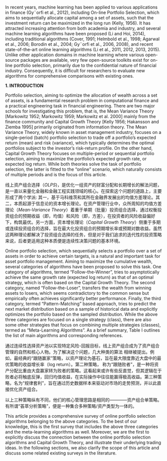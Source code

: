 In recent years, machine learning has been applied to various applications in finance (Gy¨orfi et al.,
2012), including On-line Portfolio Selection, which aims to sequentially allocate capital among a
set of assets, such that the investment return can be maximized in the long run (Kelly, 1956). It
has attracted increasing attention from both academia and industry, and several machine learning
algorithms have been proposed (Li and Hoi, 2014), including traditional algorithms (Cover, 1991;
Helmbold et al., 1998; Agarwal et al., 2006; Borodin et al., 2004; Gy¨orfi et al., 2006, 2008), and
recent state-of-the-art online learning algorithms (Li et al., 2011, 2012, 2013, 2015). Unlike other
application domains in machine learning where various open-source packages are available, very
few open-source toolkits exist for on-line portfolio selection, primarily due to the confidential
nature of financial industry. Consequently, it is difficult for researchers to evaluate new algorithms
for comprehensive comparisons with existing ones.

**1. INTRODUCTION** 

Portfolio selection, aiming to optimize the allocation of wealth across a set of assets, is a fundamental research problem in computational finance and a practical engineering task in financial
engineering. There are two major schools for investigating this problem, that is, the Mean Variance Theory [Markowitz 1952; Markowitz 1959; Markowitz et al. 2000] mainly from the finance
community and Capital Growth Theory [Kelly 1956; Hakansson and Ziemba 1995] primarily originated from information theory. The Mean Variance Theory, widely known in asset management
industry, focuses on a single-period (batch) portfolio selection to trade off a portfolio’s expected
return (mean) and risk (variance), which typically determines the optimal portfolios subject to the
investor’s risk-return profile. On the other hand, Capital Growth Theory focuses on multiple-period
or sequential portfolio selection, aiming to maximize the portfolio’s expected growth rate, or expected log return. While both theories solve the task of portfolio selection, the latter is fitted to the
“online” scenario, which naturally consists of multiple periods and is the focus of this article.

线上资产组合选择（*OLPS*)，是优化一组资产的财富分配和长期增长的解法问题，是一直以来量化金融和金融工程实践领域的核心。在探索这个问题的道路上，主要形成了两个学派: 其一，基于马科维茨和其所在金融界发展出的均值方差理论。其二，本质起源于信息论的资本增长理论。在资产管理行业中，众所周知的均值方差理论（*Mean-Variance Theory*）着重于单期（批量）投资组合选择，通过权衡投资组合的预期收益（即，均值）和风险（即，方差），在投资者的风险收益偏好下，构筑最优。另一方面，资本增长理论（*Capital Growth Theory*）侧重于多期或连续投资组合的选择，旨在最大化投资组合的预期增长率或预期对数收益。虽然这两种理论都解决了投资组合选择的任务，但是对于我们追求的迭代性的投资策略来说，后者更适用这种本质便是连续性决策问题的基本环境。

Online portfolio selection, which sequentially selects a portfolio over a set of assets in order to
achieve certain targets, is a natural and important task for asset portfolio management. Aiming to
maximize the cumulative wealth, several categories of algorithms have been proposed to solve this
task. One category of algorithms, termed “Follow-the-Winner”, tries to asymptotically achieve the
same growth rate (expected log return) as that of an optimal strategy, which is often based on the
Capital Growth Theory. The second category, named “Follow-the-Loser”, transfers the wealth from
winning assets to losers, which seems contradictory to the common sense but empirically often
achieves significantly better performance. Finally, the third category, termed “Pattern-Matching”
based approach, tries to predict the next market distribution based on a sample of historical data and
explicitly optimizes the portfolio based on the sampled distribution. While the above three categories
are focused on a single strategy (class), there are also some other strategies that focus on combining
multiple strategies (classes), termed as “Meta-Learning Algorithms”. As a brief summary, Table I
outlines the list of main algorithms and corresponding references.

通过连续性选择资产池以实现特定风险-回报目标，线上资产组合成为了资产组合管理的自然和核心人物。为了解决这个问题，几大种类的算法
相继被提出。例如，最经典的“跟随赢家”策略，以资产理论为基石，旨在最大限度靠近大盘中的最优策略的收益增长率（log return）。第二种策略，
称为“跟随败者”，是一种将资产分配比重由大盘赢家转为败者的策略。这看起来或许有些反直觉，但其逻辑在于败者必将触底反弹，回归均值收益，在实际操作中往往能赢得极高收益。第三种策略，名为“规律套利”，旨在通过历史数据样本来驱动对市场的走势预测，并以此直接优化资产组合。

以上三种策略纵有不同，他们的核心管理思路是相同的————资产组合单策略。有所谓“荟萃分析策略”，便是一种集合多种策略/资产类型为一体的。

This article provides a comprehensive survey of online portfolio selection algorithms belonging
to the above categories. To the best of our knowledge, this is the first survey that includes the above
three categories and the meta-learning algorithms as well. Moreover, we are the first to explicitly
discuss the connection between the online portfolio selection algorithms and Capital Growth Theory, and illustrate their underlying trading ideas. In the following sections, we also clarify the scope
of this article and discuss some related existing surveys in the literature.

